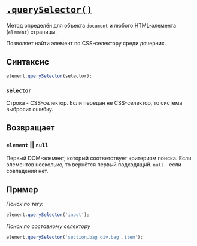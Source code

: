 # [`.querySelector()`](../index.md)

Метод определён для объекта `document` и любого HTML-элемента (`element`) страницы.

Позволяет найти элемент по CSS-селектору среди дочерних.

## Синтаксис

```js
element.querySelector(selector);
```

### `selector`

Строка - CSS-селектор. Если передан не CSS-селектор, то система выбросит ошибку.

## Возвращает

### `element` || `null`

Первый DOM-элемент, который соответствует критериям поиска. Если элементов несколько, то вернётся первый подходящий. `null` - если совпадений нет.

## Пример

_Поиск по тегу._

```js
element.querySelector('input');
```

_Поиск по составному селектору_

```js
element.querySelector('section.bag div.bag .item');
```
